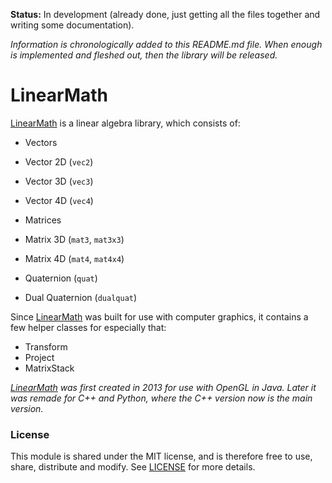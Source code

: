 
**Status:** In development (already done, just getting all the files together and writing some documentation).

*Information is chronologically added to this README.md file. When enough is implemented
and fleshed out, then the library will be released.*


# LinearMath

[LinearMath][LinearMath] is a linear algebra library, which consists of:

- Vectors
 - Vector 2D (`vec2`)
 - Vector 3D (`vec3`)
 - Vector 4D (`vec4`)

- Matrices
 - Matrix 3D (`mat3`, `mat3x3`)
 - Matrix 4D (`mat4`, `mat4x4`)

- Quaternion (`quat`)
- Dual Quaternion (`dualquat`)

Since [LinearMath][LinearMath] was built for use with computer graphics, it contains
a few helper classes for especially that:

- Transform
- Project
- MatrixStack

*[LinearMath][LinearMath] was first created in 2013 for use with OpenGL in Java. Later
it was remade for C++ and Python, where the C++ version now is the main version.*


### License

This module is shared under the MIT license, and is therefore free to use, share, distribute and modify.
See [LICENSE][LinearMathLicense] for more details.


[LinearMath]: https://github.com/MrVallentin/LinearMath

[LinearMathIssueTracker]: https://github.com/MrVallentin/LinearMath/issues
[LinearMathLicense]: https://github.com/MrVallentin/LinearMath/blob/master/LICENSE

[LinearAlgebra]: https://en.wikipedia.org/wiki/Linear_algebra
[LinearMap]: https://en.wikipedia.org/wiki/Linear_map

[LinearInterpolation]: https://en.wikipedia.org/wiki/Linear_interpolation

[GLSL]: https://www.opengl.org/documentation/glsl/
